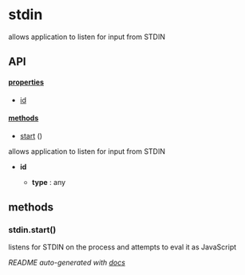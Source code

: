 # stdin

allows application to listen for input from STDIN

## API

#### [properties](#stdin-properties)

  - [id](#stdin-properties-id)


#### [methods](#stdin-methods)

  - [start](#stdin-methods-start) ()


allows application to listen for input from STDIN

- **id** 

  - **type** : any


<a name="stdin-methods"></a> 

## methods 

<a name="stdin-methods-start"></a> 

### stdin.start()

listens for STDIN on the process and attempts to eval it as JavaScript



*README auto-generated with [docs](https://github.com/bigcompany/resources/tree/master/docs)*